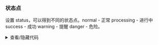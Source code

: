 ### 状态点

设置 <yc-tag>status</yc-tag>，可以得到不同的状态点。<yc-tag>normal - 正常</yc-tag> <yc-tag>processing - 进行中</yc-tag> <yc-tag>success - 成功</yc-tag> <yc-tag>warning - 提醒</yc-tag> <yc-tag>danger - 危险</yc-tag>。

<div class="cell-demo">
  <yc-space size="large" direction="vertical">
    <yc-space size="large">
      <yc-badge status="normal" />
      <yc-badge status="processing" />
      <yc-badge status="success" />
      <yc-badge status="warning" />
      <yc-badge status="danger" />
    </yc-space>
    <yc-space size="large">
      <yc-badge status="normal" text="Normal" />
      <yc-badge status="processing" text="Processing" />
      <yc-badge status="success" text="Success" />
      <yc-badge status="warning" text="Warning" />
      <yc-badge status="danger" text="Danger" />
    </yc-space>
  </yc-space>
</div>

<details>
<summary>查看/隐藏代码</summary>

```vue
<template>
  <yc-space
    size="large"
    direction="vertical">
    <yc-space size="large">
      <yc-badge status="normal" />
      <yc-badge status="processing" />
      <yc-badge status="success" />
      <yc-badge status="warning" />
      <yc-badge status="danger" />
    </yc-space>
    <yc-space size="large">
      <yc-badge
        status="normal"
        text="Normal" />
      <yc-badge
        status="processing"
        text="Processing" />
      <yc-badge
        status="success"
        text="Success" />
      <yc-badge
        status="warning"
        text="Warning" />
      <yc-badge
        status="danger"
        text="Danger" />
    </yc-space>
  </yc-space>
</template>
```

</details>
